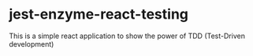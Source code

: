 # jest-enzyme-react-testing
This is a simple react application to show the power of TDD (Test-Driven development) 
